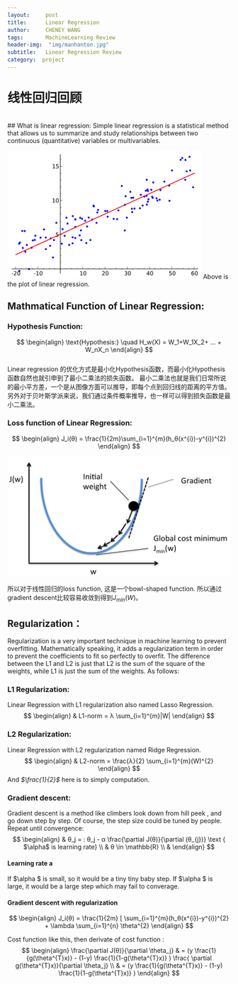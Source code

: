 ```yaml
---
layout:     post
title:      Linear Regression
author:     CHENEY WANG
tags: 		MachineLearning Review
header-img:  "img/manhanton.jpg"
subtitle:  	Linear Regression Review
category:  project
---
```

<!-- Start Writing Below in Markdown -->

# **线性回归回顾**
<br >
## What is linear regression:
Simple linear regression is a statistical method that allows us to summarize and study relationships between two continuous (quantitative) variables  or multivariables.

![linear regression picture](/img/Linear_regression.png)
Above is the plot of linear regression.
## Mathmatical Function of Linear Regression:
### Hypothesis Function:
$$
\begin{align} 
\text{Hypothesis:} \quad H_w(X) = W_1+W_1X_2+ ... + W_nX_n
\end{align}
$$
<br > Linear regression 的优化方式是最小化Hypothesis函数，而最小化Hypothesis函数自然也就引申到了最小二乘法的损失函数。
最小二乘法也就是我们日常所说的最小平方差，一个是从图像方面可以推导，即每个点到回归线的距离的平方值。 另外对于贝叶斯学派来说，我们通过条件概率推导，也一样可以得到损失函数是最小二乘法。

### Loss function of Linear Regression:
$$
\begin{align}
J_i(θ) = \frac{1}{2m}\sum_{i=1}^{m}(h_θ(x^{i})-y^{i})^{2}
\end{align}
$$

![cost function graph](\img\LR_cost_function.png)

所以对于线性回归的loss function, 这是一个bowl-shaped function. 所以通过gradient descent比较容易收敛到得到$J_{min}(W)$。

## Regularization：
Regularization is a very important technique in machine learning to prevent overfitting. Mathematically speaking, it adds a regularization term in order to prevent the coefficients to fit so perfectly to overfit. The difference between the L1 and L2 is just that L2 is the sum of the square of the weights, while L1 is just the sum of the weights. As follows:
### L1 Regularization:
Linear Regression with L1 regularization also named Lasso Regression.
$$ 
\begin{align}
& L1-norm = λ \sum_{i=1}^{m}|W|
\end{align}
$$

### L2 Regularization:
Linear Regression with L2 regularization named Ridge Regression.
$$ 
\begin{align}
& L2-norm = \frac{λ}{2} \sum_{i=1}^{m}(W)^{2}
\end{align}
$$
And *$\frac{1}{2}$* here is to simply computation. 

### Gradient descent:
Gradient descent is a method like climbers look down from hill peek , and go down step by step. Of course, the step size could be tuned by people.
Repeat until convergence:
$$
\begin{align}
& θ_j = : θ_j - α \frac{\partial J(θ)}{\partial (θ_{j})} \text { $\alpha$ is learning rate} \\
& θ \in \mathbb{R} \\
&
\end{align}
$$
#### Learning rate a
If $\alpha $ is small, so it would be a tiny tiny baby step.
If $\alpha $ is large, it would be a large step which may fail to converage.

#### Gradient descent with regularization
$$
\begin{align}
J_i(θ) = \frac{1}{2m} [ \sum_{i=1}^{m}(h_θ(x^{i})-y^{i})^{2} + \lambda \sum_{i=1}^{n} \theta^{2} 
\end{align}
$$

Cost function like this, then derivate of cost function :
$$
\begin{align}
\frac{\partial J(θ)}{\partial \theta_j} & = (y \frac{1}{g(\theta^{T}x)} - (1-y) \frac{1}{1-g(\theta^{T}x)} ) \frac{ \partial g(\theta^{T}x)}{\partial \theta_j} \\
& = (y \frac{1}{g(\theta^{T}x)} - (1-y) \frac{1}{1-g(\theta^{T}x)} )
\end{align}
$$






















